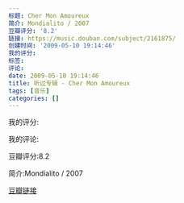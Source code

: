 ```yaml
---
标题: Cher Mon Amoureux
简介: Mondialito / 2007
豆瓣评分: '8.2'
链接: https://music.douban.com/subject/2161875/
创建时间: '2009-05-10 19:14:46'
我的评分:
标签:
评论:
date: 2009-05-10 19:14:46
title: 听过专辑 - Cher Mon Amoureux
tags: [音乐]
categories: []
---
```


我的评分:

我的评论:

豆瓣评分:8.2

简介:Mondialito / 2007

[豆瓣链接](https://music.douban.com/subject/2161875/)

